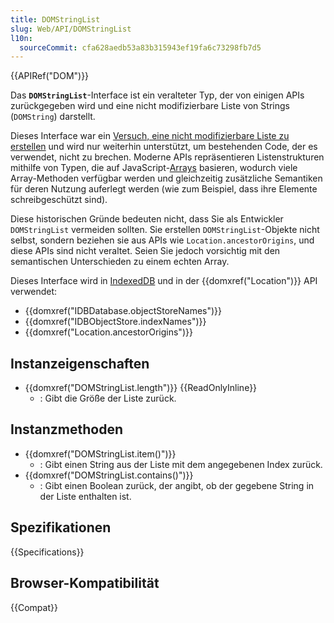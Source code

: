 ```yaml
---
title: DOMStringList
slug: Web/API/DOMStringList
l10n:
  sourceCommit: cfa628aedb53a83b315943ef19fa6c73298fb7d5
---
```


{{APIRef("DOM")}}

Das **`DOMStringList`**-Interface ist ein veralteter Typ, der von einigen APIs zurückgegeben wird und eine nicht modifizierbare Liste von Strings (`DOMString`) darstellt.

Dieses Interface war ein [Versuch, eine nicht modifizierbare Liste zu erstellen](https://stackoverflow.com/questions/74630989/why-use-domstringlist-rather-than-an-array/74641156#74641156) und wird nur weiterhin unterstützt, um bestehenden Code, der es verwendet, nicht zu brechen. Moderne APIs repräsentieren Listenstrukturen mithilfe von Typen, die auf JavaScript-[Arrays](/de/docs/Web/JavaScript/Reference/Global_Objects/Array) basieren, wodurch viele Array-Methoden verfügbar werden und gleichzeitig zusätzliche Semantiken für deren Nutzung auferlegt werden (wie zum Beispiel, dass ihre Elemente schreibgeschützt sind).

Diese historischen Gründe bedeuten nicht, dass Sie als Entwickler `DOMStringList` vermeiden sollten. Sie erstellen `DOMStringList`-Objekte nicht selbst, sondern beziehen sie aus APIs wie `Location.ancestorOrigins`, und diese APIs sind nicht veraltet. Seien Sie jedoch vorsichtig mit den semantischen Unterschieden zu einem echten Array.

Dieses Interface wird in [IndexedDB](/de/docs/Web/API/IndexedDB_API) und in der {{domxref("Location")}} API verwendet:

- {{domxref("IDBDatabase.objectStoreNames")}}
- {{domxref("IDBObjectStore.indexNames")}}
- {{domxref("Location.ancestorOrigins")}}

## Instanzeigenschaften

- {{domxref("DOMStringList.length")}} {{ReadOnlyInline}}
  - : Gibt die Größe der Liste zurück.

## Instanzmethoden

- {{domxref("DOMStringList.item()")}}
  - : Gibt einen String aus der Liste mit dem angegebenen Index zurück.
- {{domxref("DOMStringList.contains()")}}
  - : Gibt einen Boolean zurück, der angibt, ob der gegebene String in der Liste enthalten ist.

## Spezifikationen

{{Specifications}}

## Browser-Kompatibilität

{{Compat}}
